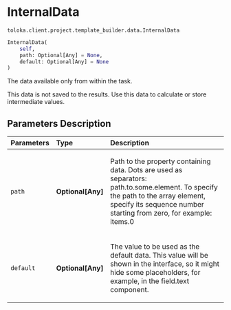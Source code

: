 # InternalData
`toloka.client.project.template_builder.data.InternalData`

```python
InternalData(
    self,
    path: Optional[Any] = None,
    default: Optional[Any] = None
)
```

The data available only from within the task.


This data is not saved to the results. Use this data to calculate or store intermediate values.

## Parameters Description

| Parameters | Type | Description |
| :----------| :----| :-----------|
`path`|**Optional\[Any\]**|<p>Path to the property containing data. Dots are used as separators: path.to.some.element. To specify the path to the array element, specify its sequence number starting from zero, for example: items.0</p>
`default`|**Optional\[Any\]**|<p>The value to be used as the default data. This value will be shown in the interface, so it might hide some placeholders, for example, in the field.text component.</p>

